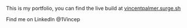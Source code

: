 This is my portfolio, you can find the live build at [vincentpalmer.surge.sh](http://vincentpalmer.surge.sh)

Find me on LinkedIn @1Vincep